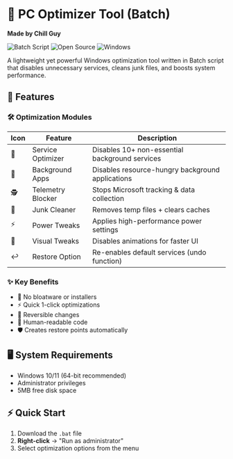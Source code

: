 # 🚀 PC Optimizer Tool (Batch)  
**Made by Chill Guy**  

![Batch Script](https://img.shields.io/badge/Batch-Script-4d4d4d?style=flat&logo=windows-terminal) 
![Open Source](https://img.shields.io/badge/Open%20Source-✔-brightgreen) 
![Windows](https://img.shields.io/badge/Windows-10|11-blue?logo=windows)  

A lightweight yet powerful Windows optimization tool written in Batch script that disables unnecessary services, cleans junk files, and boosts system performance.  

## 🌟 Features  

### 🛠️ Optimization Modules  
| Icon | Feature | Description |  
|------|---------|-------------|  
| 🔧 | Service Optimizer | Disables 10+ non-essential background services |  
| 📱 | Background Apps | Disables resource-hungry background applications |  
| 🕵️ | Telemetry Blocker | Stops Microsoft tracking & data collection |  
| 🧹 | Junk Cleaner | Removes temp files + clears caches |  
| ⚡ | Power Tweaks | Applies high-performance power settings |  
| 🎨 | Visual Tweaks | Disables animations for faster UI |  
| ↩️ | Restore Option | Re-enables default services (undo function) |  

### ✨ Key Benefits  
- 🚫 No bloatware or installers  
- ⚡ Quick 1-click optimizations  
- 🔄 Reversible changes  
- 📝 Human-readable code  
- 🛡️ Creates restore points automatically  

## 🖥️ System Requirements  
- Windows 10/11 (64-bit recommended)  
- Administrator privileges  
- 5MB free disk space  

## ⚡ Quick Start  
1. Download the `.bat` file  
2. **Right-click** → "Run as administrator"  
3. Select optimization options from the menu  
